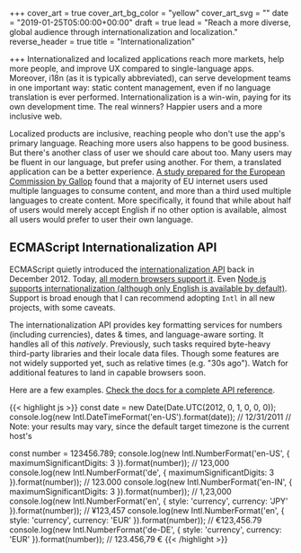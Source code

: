 +++
cover_art = true
cover_art_bg_color = "yellow"
cover_art_svg = ""
date = "2019-01-25T05:00:00+00:00"
draft = true
lead = "Reach a more diverse, global audience through internationalization and localization."
reverse_header = true
title = "Internationalization"

+++
Internationalized and localized applications reach more markets, help more people, and improve UX compared to single-language apps.  Moreover, i18n (as it is typically abbreviated), can serve development teams in one important way:  static content management, even if no language translation is ever performed.  Internationalization is a win-win, paying for its own development time.  The real winners?  Happier users and a more inclusive web.

Localized products are inclusive, reaching people who don't use the app's primary language.  Reaching more users also happens to be good business.  But there's another class of user we should care about too.  Many users may be fluent in our language, but prefer using another.  For them, a translated application can be a better experience.  [A study prepared for the European Commission by Gallop](http://ec.europa.eu/commfrontoffice/publicopinion/flash/fl_313_en.pdf "User Language Preferences Online") found that a majority of EU internet users used multiple languages to consume content, and more than a third used multiple languages to create content.  More specifically, it found that while about half of users would merely accept English if no other option is available, almost all users would prefer to user their own language.

## ECMAScript Internationalization API

ECMAScript quietly introduced the [internationalization API](https://developer.mozilla.org/en-US/docs/Web/JavaScript/Reference/Global_Objects/Intl "Intl API") back in December 2012.  Today, [all modern browsers support it](https://caniuse.com/#feat=internationalization "Intl API browser support").  Even [Node.js supports internationalization (although only English is available by default)](https://nodejs.org/docs/latest-v11.x/api/intl.html "Node.js Internationalization").  Support is broad enough that I can recommend adopting `Intl` in all new projects, with some caveats.

The internationalization API provides key formatting services for numbers (including currencies), dates & times, and language-aware sorting.  It handles all of this _natively_.  Previously, such tasks required byte-heavy third-party libraries and their locale data files.  Though some features are not widely supported yet, such as relative times (e.g. "30s ago").  Watch for additional features to land in capable browsers soon.

Here are a few examples.  [Check the docs for a complete API reference](https://developer.mozilla.org/en-US/docs/Web/JavaScript/Reference/Global_Objects/Intl "Intl API docs").

{{< highlight js >}}
const date = new Date(Date.UTC(2012, 0, 1, 0, 0, 0));
console.log(new Intl.DateTimeFormat('en-US').format(date));
// 12/31/2011
// Note:  your results may vary, since the default target timezone is the current host's

const number = 123456.789;
console.log(new Intl.NumberFormat('en-US', { maximumSignificantDigits: 3 }).format(number));
// 123,000
console.log(new Intl.NumberFormat('de', { maximumSignificantDigits: 3 }).format(number));
// 123.000
console.log(new Intl.NumberFormat('en-IN', { maximumSignificantDigits: 3 }).format(number));
// 1,23,000
console.log(new Intl.NumberFormat('en', { style: 'currency', currency: 'JPY' }).format(number));
// ¥123,457
console.log(new Intl.NumberFormat('en', { style: 'currency', currency: 'EUR' }).format(number));
// €123,456.79
console.log(new Intl.NumberFormat('de-DE', { style: 'currency', currency: 'EUR' }).format(number));
// 123.456,79 €
{{< /highlight >}}